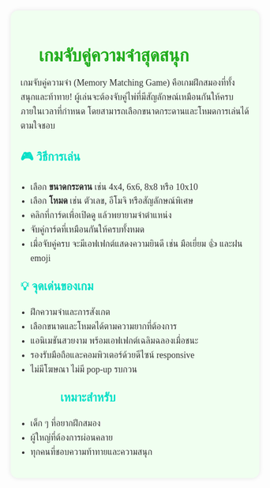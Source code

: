 <section class="game-description" style="max-width: 800px; margin: 40px auto; font-family: 'Playpen Sans Thai', cursive; color: #333; background: #f0fff0; padding: 20px; border-radius: 15px; box-shadow: 0 0 10px rgba(0,0,0,0.1);">
  <h2 style="font-size: 36px; color: #22ad1e; margin-bottom: 20px;">🧠 เกมจับคู่ความจำสุดสนุก</h2>

  <p style="font-size: 18px; line-height: 1.6;">
    เกมจับคู่ความจำ (Memory Matching Game) คือเกมฝึกสมองที่ทั้งสนุกและท้าทาย! ผู้เล่นจะต้องจับคู่ไพ่ที่มีสัญลักษณ์เหมือนกันให้ครบภายในเวลาที่กำหนด โดยสามารถเลือกขนาดกระดานและโหมดการเล่นได้ตามใจชอบ
  </p>

  <h3 style="font-size: 24px; color: #07e0c7; margin-top: 30px;">🎮 วิธีการเล่น</h3>
  <ul style="font-size: 18px; line-height: 1.6; padding-left: 20px;">
    <li>เลือก <strong>ขนาดกระดาน</strong> เช่น 4x4, 6x6, 8x8 หรือ 10x10</li>
    <li>เลือก <strong>โหมด</strong> เช่น ตัวเลข, อีโมจิ หรือสัญลักษณ์พิเศษ</li>
    <li>คลิกที่การ์ดเพื่อเปิดดู แล้วพยายามจำตำแหน่ง</li>
    <li>จับคู่การ์ดที่เหมือนกันให้ครบทั้งหมด</li>
    <li>เมื่อจับคู่ครบ จะมีเอฟเฟกต์แสดงความยินดี เช่น มือเยี่ยม 👍 และฝน emoji 🎉✨🥳</li>
  </ul>

  <h3 style="font-size: 24px; color: #07e0c7; margin-top: 30px;">💡 จุดเด่นของเกม</h3>
  <ul style="font-size: 18px; line-height: 1.6; padding-left: 20px;">
    <li>ฝึกความจำและการสังเกต</li>
    <li>เลือกขนาดและโหมดได้ตามความยากที่ต้องการ</li>
    <li>แอนิเมชันสวยงาม พร้อมเอฟเฟกต์เฉลิมฉลองเมื่อชนะ</li>
    <li>รองรับมือถือและคอมพิวเตอร์ด้วยดีไซน์ responsive</li>
    <li>ไม่มีโฆษณา ไม่มี pop-up รบกวน</li>
  </ul>

  <h3 style="font-size: 24px; color: #07e0c7; margin-top: 30px;">👨‍👩‍👧‍👦 เหมาะสำหรับ</h3>
  <ul style="font-size: 18px; line-height: 1.6; padding-left: 20px;">
    <li>เด็ก ๆ ที่อยากฝึกสมอง</li>
    <li>ผู้ใหญ่ที่ต้องการผ่อนคลาย</li>
    <li>ทุกคนที่ชอบความท้าทายและความสนุก</li>
  </ul>
</section>
